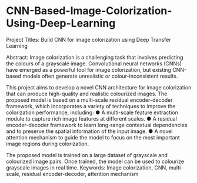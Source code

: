 # CNN-Based-Image-Colorization-Using-Deep-Learning

Project Titles: Build CNN for image colorization using Deep Transfer Learning

Abstract:
Image colorization is a challenging task that involves predicting the colours of a grayscale image. Convolutional neural networks (CNNs) have emerged as a powerful tool for image colorization, but existing CNN-based models often generate unrealistic or colour-inconsistent results.

This project aims to develop a novel CNN architecture for image colorization that can produce high-quality and realistic colourized images. The proposed model is based on a multi-scale residual encoder-decoder framework, which incorporates a variety of techniques to improve the colorization performance, including:
●	A multi-scale feature extraction module to capture rich image features at different scales.
●	A residual encoder-decoder framework to learn long-range contextual dependencies and to preserve the spatial information of the input image.
●	A novel attention mechanism to guide the model to focus on the most important image regions during colorization.

The proposed model is trained on a large dataset of grayscale and colourized image pairs. Once trained, the model can be used to colourize grayscale images in real time.
Keywords: Image colorization, CNN, multi-scale, residual encoder-decoder, attention mechanism
